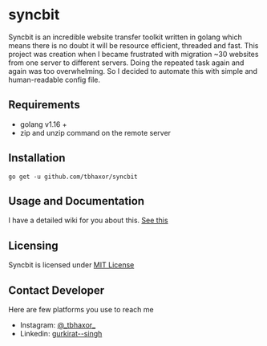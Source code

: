 # syncbit

Syncbit is an incredible website transfer toolkit written in golang which means there is no doubt it will be resource efficient, threaded and fast. This project was creation when I 
became frustrated with migration ~30 websites from one server to different servers. Doing the repeated task again and again was too overwhelming. So I decided to automate this with
simple and human-readable config file.

## Requirements
+ golang v1.16 +
+ zip and unzip command on the remote server

## Installation

```shell
go get -u github.com/tbhaxor/syncbit
```

## Usage and Documentation

I have a detailed wiki for you about this. [See this](https://github.com/tbhaxor/syncbit/wiki)

## Licensing

Syncbit is licensed under [MIT License](https://github.com/tbhaxor/syncbit/blob/main/LICENSE)

## Contact Developer

Here are few platforms you use to reach me

+ Instagram: [@\_tbhaxor\_](https://instagra.com/_tbhaxor_)
+ Linkedin: [gurkirat--singh](https://www.linkedin.com/in/gurkirat--singh/)